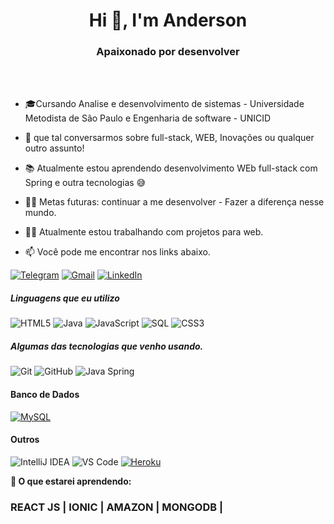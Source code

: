 <h1 align="center">Hi 👋, I'm Anderson</h1>

<h3 align="center">Apaixonado por desenvolver</h3>
<br></br>



- 🎓Cursando Analise e desenvolvimento de sistemas - Universidade Metodista de São Paulo e Engenharia de software - UNICID
- :speech_balloon: que tal conversarmos sobre full-stack, WEB, Inovações ou qualquer outro assunto!
- 📚 Atualmente estou aprendendo desenvolvimento WEb full-stack com Spring e outra tecnologias 😅
- 💪🏼 Metas futuras: continuar a me desenvolver - Fazer a diferença nesse mundo.
- 👨‍💻 Atualmente estou trabalhando com projetos para web.

- :mailbox: Você pode me encontrar nos links abaixo.

[![Telegram](https://img.shields.io/badge/-TELEGRAM-2CA5E0?style=for-the-badge&logo=telegram&logoColor=white)](https://t.me/AndersonCavalcanti)
[![Gmail](https://img.shields.io/badge/-GMAIL-D14836?style=for-the-badge&logo=gmail&logoColor=white)](mailto:ContatoAndersonCavalcanti@gmail.com)
[![LinkedIn](https://img.shields.io/badge/-LINKEDIN-0077B5?style=for-the-badge&logo=linkedin&logoColor=white)](https://www.linkedin.com/in/anderson-macedo-513a34115/)


##### Linguagens que eu utilizo 


![HTML5](https://img.shields.io/badge/-HTML5-000000?style=flat&logo=html5)
![Java](https://img.shields.io/badge/-Java-000000?style=flat&logo=java)
![JavaScript](https://img.shields.io/badge/-JavaScript-000000?style=flat&logo=javascript)
![SQL](https://img.shields.io/badge/-SQL-000000?style=flat&logo=postgresql)
![CSS3](https://img.shields.io/badge/-CSS3-%231572B6?style=flat-square&logo=css3)


##### Algumas das tecnologias que venho usando.

![Git](https://img.shields.io/badge/-Git-222222?style=flat&logo=git&logoColor=F05032)
![GitHub](https://img.shields.io/badge/-GitHub-222222?style=flat&logo=github&logoColor=181717)
![Java Spring](https://img.shields.io/badge/-Spring-222222?style=flat&logo=spring&logoColor=6DB33F)

#### Banco de Dados

[![MySQL](https://img.shields.io/badge/-MySQL-black?style=flat-square&logo=mysql&link=https://github.com/LuizCarlosAbbott/)](https://github.com/LuizCarlosAbbott/)


#### Outros

![IntelliJ IDEA](http://img.shields.io/badge/-IntelliJ%20IDEA-000000?style=flat-square&logo=intellij-idea&logoColor=ffffff)
![VS Code](http://img.shields.io/badge/-VS%20Code-007ACC?style=flat-square&logo=visual-studio-code&logoColor=ffffff)
[![Heroku](https://img.shields.io/badge/-Heroku-430098?style=flat-square&logo=heroku&link=https://github.com/LuizCarlosAbbott/)](https://github.com/LuizCarlosAbbott/)

**🌱 O que estarei aprendendo:**

<h3>REACT JS | IONIC | AMAZON | MONGODB | </h3>

